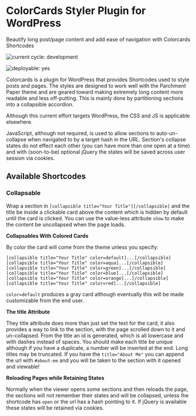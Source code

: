 # ColorCards Styler Plugin for WordPress

Beautify long post/page content and add ease of navigation with Colorcards Shortcodes  

![current cycle: development](https://s3.amazonaws.com/cdn.shared/git-status-badges/current_cycle-development-yellow.svg)  

![deployable: yes](https://s3.amazonaws.com/cdn.shared/git-status-badges/deployable-yes-green.svg)  

Colorcards is a plugin for WordPress that provides Shortcodes used to style posts and pages. The styles are designed to work well with the Parchment Paper theme and are geared toward making extremely long content more readable and less off-putting. This is mainly done by partitioning sections into a collapsible accordion.  

Although this current effort targets WordPress, the CSS and JS is applicable elsewhere.  

JavaScript, although not required, is used to allow sections to auto-un-collapse when navigated to by a target hash in the URL. Section's collapse states do not effect each other (you can have more than one open at a time) and with (soon-to-be) optional jQuery the states will be saved across user session via cookies.  

## Available Shortcodes

### Collapsable 

Wrap a section in `[collapsible title="Your Title"][/collapsible]` and the title be inside a clickable card above the content which is hidden by default until the card is clicked. You can use the value-less attribute `show` to make the content be uncollapsed when the page loads.  

__Collapsables With Colored Cards__  

By color the card will come from the theme unless you specify:  

    [collapsible title="Your Title" color=default]...[/collapsible]
    [collapsible title="Your Title" color=aqua]...[/collapsible]
    [collapsible title="Your Title" color=green]...[/collapsible]
    [collapsible title="Your Title" color=blue]...[/collapsible]
    [collapsible title="Your Title" color=orange]...[/collapsible]
    [collapsible title="Your Title" color=red]...[/collapsible]

`color=default` produces a gray card although eventually this will be made customizable from the end user. 

__The title Attribute__  

They title attribute does more than just set the text for the card, it also provides a way to link to the section, with the page scrolled down to it and un-collapsed. From the title an id is generated, which is all lowercase and with dashes instead of spaces. You should make each title be unique although if you have a duplicate, a number will be inserted at the end. Long titles may be truncated. If you have the `title="About Me"` you can append the url with `#about-me` and you will be taken to the section with it opened and viewable!  

__Reloading Pages while Retaining States__  

Normally when the viewer opens some sections and then reloads the page, the sections will not remember their states and will be collapsed, unless the shortcode has `open` or the url has a hash pointing to it. If jQuery is available these states will be retained via cookies.  



